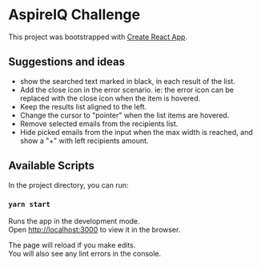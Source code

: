 # AspireIQ Challenge

This project was bootstrapped with [Create React App](https://github.com/facebook/create-react-app).

## Suggestions and ideas

* show the searched text marked in black, in each result of the list.
* Add the close icon in the error scenario. ie: the error icon can be replaced with the close icon when the item is hovered.
* Keep the results list aligned to the left.
* Change the cursor to "pointer" when the list items are hovered.
* Remove selected emails from the recipients list.
* Hide picked emails from the input when the max width is reached, and show a "+" with left recipients amount.



## Available Scripts

In the project directory, you can run:

### `yarn start`

Runs the app in the development mode.\
Open [http://localhost:3000](http://localhost:3000) to view it in the browser.

The page will reload if you make edits.\
You will also see any lint errors in the console.
